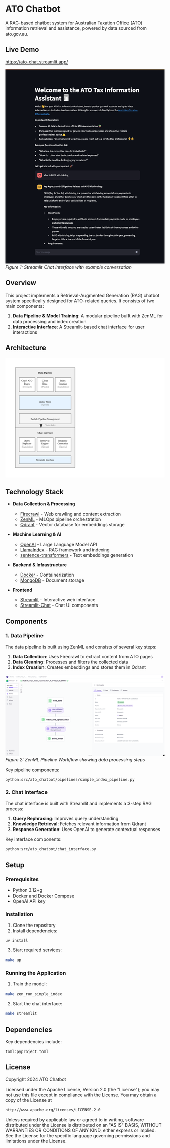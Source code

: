 # ATO Chatbot

A RAG-based chatbot system for Australian Taxation Office (ATO) information retrieval and assistance, powered by data sourced from ato.gov.au.


## Live Demo
https://ato-chat.streamlit.app/


![Chat Interface Screenshot](./docs/chat_interface.png)
*Figure 1: Streamlit Chat Interface with example conversation*


## Overview

This project implements a Retrieval-Augmented Generation (RAG) chatbot system specifically designed for ATO-related queries. It consists of two main components:

1. **Data Pipeline & Model Training**: A modular pipeline built with ZenML for data processing and index creation
2. **Interactive Interface**: A Streamlit-based chat interface for user interactions

## Architecture

![System Architecture](./docs/architecture.svg)

## Technology Stack

- **Data Collection & Processing**
  - [Firecrawl](https://github.com/brave-experiments/firecrawl) - Web crawling and content extraction
  - [ZenML](https://zenml.io/) - MLOps pipeline orchestration
  - [Qdrant](https://qdrant.tech/) - Vector database for embeddings storage

- **Machine Learning & AI**
  - [OpenAI](https://openai.com/) - Large Language Model API
  - [LlamaIndex](https://www.llamaindex.ai/) - RAG framework and indexing
  - [sentence-transformers](https://www.sbert.net/) - Text embeddings generation

- **Backend & Infrastructure**
  - [Docker](https://www.docker.com/) - Containerization
  - [MongoDB](https://www.mongodb.com/) - Document storage

- **Frontend**
  - [Streamlit](https://streamlit.io/) - Interactive web interface
  - [Streamlit-Chat](https://streamlit.io/components) - Chat UI components

## Components

### 1. Data Pipeline

The data pipeline is built using ZenML and consists of several key steps:

1. **Data Collection**: Uses Firecrawl to extract content from ATO pages
2. **Data Cleaning**: Processes and filters the collected data
3. **Index Creation**: Creates embeddings and stores them in Qdrant

![Data Pipeline Flow](./docs/pipeline_flow.png)
*Figure 2: ZenML Pipeline Workflow showing data processing steps*

Key pipeline components:

```
python:src/ato_chatbot/pipelines/simple_index_pipeline.py
```


### 2. Chat Interface

The chat interface is built with Streamlit and implements a 3-step RAG process:

1. **Query Rephrasing**: Improves query understanding
2. **Knowledge Retrieval**: Fetches relevant information from Qdrant
3. **Response Generation**: Uses OpenAI to generate contextual responses


Key interface components:

```
python:src/ato_chatbot/chat_interface.py
```

## Setup

### Prerequisites

- Python 3.12+g
- Docker and Docker Compose
- OpenAI API key

### Installation

1. Clone the repository
2. Install dependencies:

```
uv install
```

3. Start required services:

```bash
make up
```


### Running the Application

1. Train the model:

```bash
make zen_run_simple_index
```


2. Start the chat interface:

```bash
make streamlit
```


## Dependencies

Key dependencies include:

```
toml:pyproject.toml
```


## License

Copyright 2024 ATO Chatbot

Licensed under the Apache License, Version 2.0 (the "License");
you may not use this file except in compliance with the License.
You may obtain a copy of the License at

    http://www.apache.org/licenses/LICENSE-2.0

Unless required by applicable law or agreed to in writing, software
distributed under the License is distributed on an "AS IS" BASIS,
WITHOUT WARRANTIES OR CONDITIONS OF ANY KIND, either express or implied.
See the License for the specific language governing permissions and
limitations under the License.